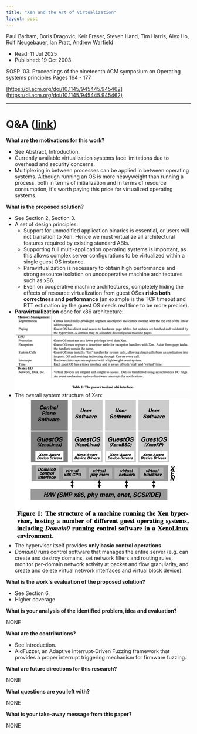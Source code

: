 ```yaml
---
title: "Xen and the Art of Virtualization"
layout: post
---
```


Paul Barham, Boris Dragovic, Keir Fraser, Steven Hand, Tim Harris, Alex Ho, Rolf Neugebauer, Ian Pratt, Andrew Warfield

* Read: 11 Jul 2025
* Published: 19 Oct 2003

SOSP '03: Proceedings of the nineteenth ACM symposium on Operating systems principles Pages 164 - 177

[https://dl.acm.org/doi/10.1145/945445.945462](https://dl.acm.org/doi/10.1145/945445.945462)

---

# Q&A ([link](https://cseweb.ucsd.edu/~wgg/CSE210/howtoread.html))

**What are the motivations for this work?** 
* See Abstract, Introduction.
* Currently available virtualization systems face limitations due to overhead and security concerns.
* Multiplexing in between processes can be applied in between operating systems. Although running an OS is more heavyweight than running a process, both in terms of initialization and in terms of resource consumption, it's worth paying this price for virtualized operating systems.  

**What is the proposed solution?**
* See Section 2, Section 3.
* A set of design principles:
    * Support for unmodified application binaries is essential, or users will not transition to Xen. Hence we must virtualize all architectural features required by existing standard ABIs.
    * Supporting full multi-application operating systems is important, as this allows complex server configurations to be virtualized within a single guest OS instance.
    * Paravirtualization is necessary to obtain high performance and strong resource isolation on uncooperative machine architectures such as x86.
    * Even on cooperative machine architectures, completely hiding the effects of resource virtualization from guest OSes **risks both correctness and performance** (an example is the TCP timeout and RTT estimation by the guest OS needs real time to be more precise).
* **Paravirtualization** done for x86 architecture:
![table1](/images/posts/xen/table1.png)
* The overall system structure of Xen:
![arch](/images/posts/xen/arch.png)
* The hypervisor itself provides **only basic control operations**. 
* *Domain0* runs control software that manages the entire server (e.g. can create and destroy domains, set network filters and routing rules, monitor per-domain network activity at packet and flow granularity, and create and delete virtual network interfaces and virtual block device). 


**What is the work's evaluation of the proposed solution?**
* See Section 6.
* Higher coverage.

**What is your analysis of the identified problem, idea and evaluation?**

NONE

**What are the contributions?**
* See Introduction.
* AidFuzzer, an Adaptive Interrupt-Driven Fuzzing framework that provides a proper interrupt triggering mechanism for firmware fuzzing.

**What are future directions for this research?**

NONE

**What questions are you left with?**

NONE

**What is your take-away message from this paper?**

NONE